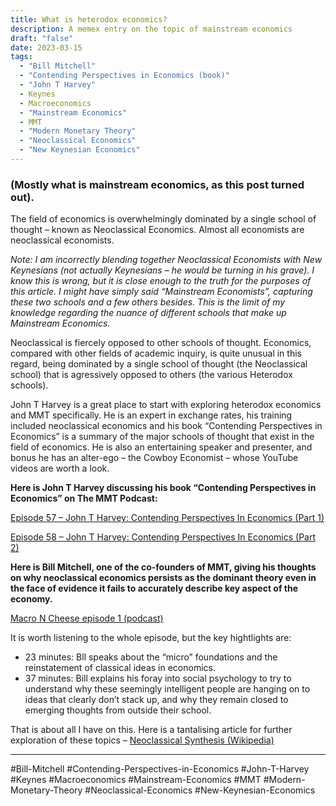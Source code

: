 ```yaml
---
title: What is heterodox economics?
description: A memex entry on the topic of mainstream economics
draft: "false"
date: 2023-03-15
tags:
  - "Bill Mitchell"
  - "Contending Perspectives in Economics (book)"
  - "John T Harvey"
  - Keynes
  - Macroeconomics
  - "Mainstream Economics"
  - MMT
  - "Modern Monetary Theory"
  - "Neoclassical Economics"
  - "New Keynesian Economics"
---
```


### (Mostly what is mainstream economics, as this post turned out).

The field of economics is overwhelmingly dominated by a single school of thought – known as Neoclassical Economics. Almost all economists are neoclassical economists.

_Note: I am incorrectly blending together Neoclassical Economists with New Keynesians (not actually Keynesians – he would be turning in his grave). I know this is wrong, but it is close enough to the truth for the purposes of this article. I might have simply said “Mainstream Economists”, capturing these two schools and a few others besides. This is the limit of my knowledge regarding the nuance of different schools that make up Mainstream Economics._

Neoclassical is fiercely opposed to other schools of thought. Economics, compared with other fields of academic inquiry, is quite unusual in this regard, being dominated by a single school of thought (the Neoclassical school) that is agressively opposed to others (the various Heterodox schools).

John T Harvey is a great place to start with exploring heterodox economics and MMT specifically. He is an expert in exchange rates, his training included neoclassical economics and his book “Contending Perspectives in Economics” is a summary of the major schools of thought that exist in the field of economics. He is also an entertaining speaker and presenter, and bonus he has an alter-ego – the Cowboy Economist – whose YouTube videos are worth a look.

**Here is John T Harvey discussing his book “Contending Perspectives in Economics” on The MMT Podcast:**

[Episode 57 – John T Harvey: Contending Perspectives In Economics (Part 1)](https://www.patreon.com/posts/38637864)

[Episode 58 – John T Harvey: Contending Perspectives In Economics (Part 2)](https://www.patreon.com/posts/38826846)

**Here is Bill Mitchell, one of the co-founders of MMT, giving his thoughts on why neoclassical economics persists as the dominant theory even in the face of evidence it fails to accurately describe key aspect of the economy.**

[Macro N Cheese episode 1 (podcast)](https://realprogressives.org/podcast_episode/episode-1-putting-the-t-in-mmt-with-professor-bill-mitchell/)

It is worth listening to the whole episode, but the key hightlights are:

- 23 minutes: Bll speaks about the “micro” foundations and the reinstatement of classical ideas in economics.
- 37 minutes: Bill explains his foray into social psychology to try to understand why these seemingly intelligent people are hanging on to ideas that clearly don’t stack up, and why they remain closed to emerging thoughts from outside their school.

That is about all I have on this. Here is a tantalising article for further exploration of these topics – [Neoclassical Synthesis (Wikipedia)](https://en.m.wikipedia.org/wiki/Neoclassical_synthesis)

---
#Bill-Mitchell #Contending-Perspectives-in-Economics #John-T-Harvey #Keynes #Macroeconomics #Mainstream-Economics #MMT #Modern-Monetary-Theory #Neoclassical-Economics #New-Keynesian-Economics